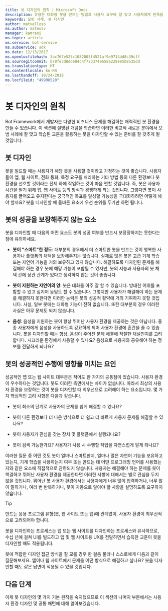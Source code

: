 ```yaml
---
title: 봇 디자인의 원칙 | Microsoft Docs
description: 유용한 대화형 봇을 만드는 방법과 사용자 요구에 잘 맞고 사용자에게 만족을 주는 봇을 계획하고 디자인하는 방법을 알아봅니다.
keywords: 모범 사례, 봇 디자인
author: matvelloso
ms.author: mateusv
manager: kamrani
ms.topic: article
ms.service: bot-service
ms.subservice: sdk
ms.date: 12/13/2017
ms.openlocfilehash: 3ac767e525c1082005f4521af9e9714dd8c39cff
ms.sourcegitcommit: b78fe3d8dd604c4f7233740658a229e85b8535dd
ms.translationtype: HT
ms.contentlocale: ko-KR
ms.lasthandoff: 10/24/2018
ms.locfileid: "49998520"
---
```

# <a name="principles-of-bot-design"></a>봇 디자인의 원칙

Bot Framework에서 개발자는 다양한 비즈니스 문제를 해결하는 매력적인 봇 환경을 만들 수 있습니다. 이 섹션에 설명된 개념을 학습하면 이러한 비교적 새로운 분야에서 모범 사례에 잘 맞고 학습된 교훈을 활용하는 봇을 디자인할 수 있는 준비를 잘 갖추게 될 것입니다. 

## <a name="designing-a-bot"></a>봇 디자인

봇을 빌드할 때는 사용자가 해당 봇을 사용할 것이라고 가정하는 것이 좋습니다. 사용자들이 앱, 웹 사이트, 전화 통화, 특정 요구를 처리하는 기타 방법 등의 다른 환경보다 봇 환경을 선호할 것이라는 전제 하에 작업하는 것이 마음 편할 것입니다. 즉, 봇은 사용자 시간을 얻기 위해 앱, 웹 사이트 등의 방식과 경쟁하게 되는 것입니다. 그렇다면 봇이 사용자를 끌어오고 유지한다는 궁극적인 목표를 달성할 가능성을 극대화하려면 어떻게 해야 할까요? 봇을 디자인할 때 올바른 요소에 우선 순위를 두기만 하면 됩니다.

## <a name="factors-that-do-not-guarantee-a-bots-success"></a>봇의 성공을 보장해주지 않는 요소

봇을 디자인할 때 다음의 어떤 요소도 봇의 성공 여부를 반드시 보장장하지는 못한다는 점에 유의하세요. 

- **봇이 "스마트"한 정도**: 대부분의 경우에서 더 스마트한 봇을 만드는 것이 행복한 사용자나 플랫폼의 채택을 보장해주지는 않습니다. 실제로 많은 봇은 고급 기계 학습 또는 자연어 기능을 거의 보유하고 있지 않습니다. 해결하도록 디자인된 문제를 해결해야 하는 경우 봇에 해당 기능이 포함될 수 있지만, 봇의 지능과 사용자의 봇 채택 간에 상관 관계가 있다고 생각하지 않는 것이 좋습니다.

- **봇이 지원하는 자연어의 양**: 봇은 대화를 아주 잘 할 수 있습니다. 방대한 어휘를 포함할 수 있고 심지어 농담도 할 수 있습니다. 그렇지만 사용자가 해결해야 하는 문제를 해결하지 못한다면 이러한 능력은 봇의 성공적 활약에 거의 기여하지 못할 것입니다. 사실, 일부 봇에는 대화형 기능이 전혀 없습니다. 또한 대부분의 경우 이러한 사실은 아무 문제도 되지 않습니다.

- **음성**: 음성을 지원하는 봇이 항상 뛰어난 사용자 환경을 제공하는 것은 아닙니다. 종종 사용자에게 음성을 사용하도록 강요하게 되어 사용자 환경에 혼란을 줄 수 있습니다. 봇을 디자인할 때는 항상, 음성이 주어진 문제 해결에 적절한 채널인지를 고려합니다. 시끄러운 환경에서 사용할 수 있나요? 음성으로 사용자와 공유해야 하는 정보를 전달하게 되나요? 

## <a name="factors-that-do-influence-a-bots-success"></a>봇의 성공적인 수행에 영향을 미치는 요인

성공적인 앱 또는 웹 사이트 대부분은 적어도 한 가지의 공통점이 있습니다. 사용자 환경이 우수하다는 것입니다. 봇도 이러한 측면에서는 차이가 없습니다. 따라서 최상의 사용자 환경을 보장하는 것이 봇을 디자인할 때 최우선으로 고려해야 하는 요소입니다. 몇 가지 핵심적인 고려 사항은 다음과 같습니다.

- 봇이 최소의 단계로 사용자의 문제를 쉽게 해결할 수 있나요?

- 봇이 다른 환경보다 더 나은 방식으로 더 쉽고 더 빠르게 사용자 문제를 해결할 수 있나요?

- 봇이 사용자가 관심을 갖는 장치 및 플랫폼에서 실행되나요?

- 봇이 검색 가능한가요? 사용자가 사용 시 수행할 작업을 자연스럽게 알게 되나요?

이러한 질문 중 어떤 것도 봇이 얼마나 스마트한지, 얼마나 많은 자연어 기능을 보유하고 있는지, 기계 학습을 사용하는지 여부 또는 만드는 데 어떤 프로그래밍 언어를 사용했는지와 같은 요소에 직접적으로 관련되지 않습니다. 사용자는 해결해야 하는 문제를 봇이 핵결하고 뛰어난 사용자 환경을 제공한다면 이러한 사항에 대해서는 별로 관심을 두지 않을 것입니다. 뛰어난 봇 사용자 환경에서는 사용자에게 너무 많이 입력하거나, 너무 많이 말하거나, 여러 번 반복하거나, 봇이 자동으로 알아야 할 사항을 설명하도록 요구하지 않습니다.

> [!TIP]
> 만드는 응용 프로그램 유형(봇, 웹 사이트 또는 앱)에 관계없이, 사용자 환경이 최우선적으로 고려되어야 합니다.

봇을 디자인하는 프로세스는 앱 또는 웹 사이트를 디자인하는 프로세스와 유사하므로, 수십 년에 걸쳐 UI를 빌드하고 앱 및 웹 사이트용 UX를 전달하면서 습득한 교훈이 봇을 디자인할 때도 적용됩니다. 

봇에 적합한 디자인 접근 방식을 잘 모를 경우 한 걸음 물러나 스스로에게 다음과 같이 질문해보세요. 앱이나 웹 사이트에서 문제를 어떤 방식으로 해결하고 싶나요? 봇을 디자인할 때도 같은 답변이 적용될 수 있을 것입니다. 

## <a name="next-steps"></a>다음 단계

이제 봇 디자인의 몇 가지 기본 원칙을 숙지했으므로 이 섹션의 나머지 부분에서는 사용자 환경 디자인 및 공통 패턴에 대해 알아보겠습니다.